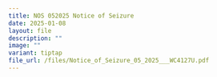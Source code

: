 ```yaml
---
title: NOS 052025 Notice of Seizure
date: 2025-01-08
layout: file
description: ""
image: ""
variant: tiptap
file_url: /files/Notice_of_Seizure_05_2025___WC4127U.pdf
---
```

